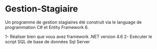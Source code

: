 # Gestion-Stagiaire
Un programme de gestion stagiaires été construit via le language de programmation C# et Entity Framework 6.

1- Réaliser bien que vous avez framework .NET version 4.6
2- Exécuter le script SQL de base de données Sql Server
